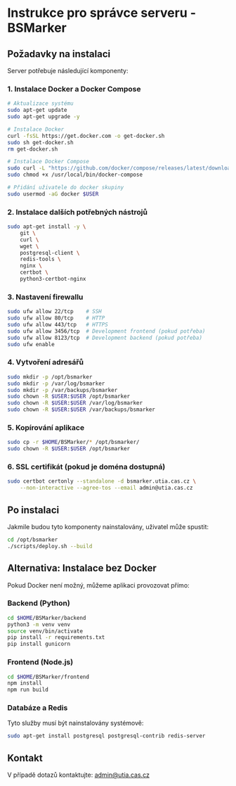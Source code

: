 # Instrukce pro správce serveru - BSMarker

## Požadavky na instalaci

Server potřebuje následující komponenty:

### 1. Instalace Docker a Docker Compose

```bash
# Aktualizace systému
sudo apt-get update
sudo apt-get upgrade -y

# Instalace Docker
curl -fsSL https://get.docker.com -o get-docker.sh
sudo sh get-docker.sh
rm get-docker.sh

# Instalace Docker Compose
sudo curl -L "https://github.com/docker/compose/releases/latest/download/docker-compose-$(uname -s)-$(uname -m)" -o /usr/local/bin/docker-compose
sudo chmod +x /usr/local/bin/docker-compose

# Přidání uživatele do docker skupiny
sudo usermod -aG docker $USER
```

### 2. Instalace dalších potřebných nástrojů

```bash
sudo apt-get install -y \
    git \
    curl \
    wget \
    postgresql-client \
    redis-tools \
    nginx \
    certbot \
    python3-certbot-nginx
```

### 3. Nastavení firewallu

```bash
sudo ufw allow 22/tcp    # SSH
sudo ufw allow 80/tcp    # HTTP
sudo ufw allow 443/tcp   # HTTPS
sudo ufw allow 3456/tcp  # Development frontend (pokud potřeba)
sudo ufw allow 8123/tcp  # Development backend (pokud potřeba)
sudo ufw enable
```

### 4. Vytvoření adresářů

```bash
sudo mkdir -p /opt/bsmarker
sudo mkdir -p /var/log/bsmarker
sudo mkdir -p /var/backups/bsmarker
sudo chown -R $USER:$USER /opt/bsmarker
sudo chown -R $USER:$USER /var/log/bsmarker
sudo chown -R $USER:$USER /var/backups/bsmarker
```

### 5. Kopírování aplikace

```bash
sudo cp -r $HOME/BSMarker/* /opt/bsmarker/
sudo chown -R $USER:$USER /opt/bsmarker
```

### 6. SSL certifikát (pokud je doména dostupná)

```bash
sudo certbot certonly --standalone -d bsmarker.utia.cas.cz \
    --non-interactive --agree-tos --email admin@utia.cas.cz
```

## Po instalaci

Jakmile budou tyto komponenty nainstalovány, uživatel může spustit:

```bash
cd /opt/bsmarker
./scripts/deploy.sh --build
```

## Alternativa: Instalace bez Docker

Pokud Docker není možný, můžeme aplikaci provozovat přímo:

### Backend (Python)
```bash
cd $HOME/BSMarker/backend
python3 -m venv venv
source venv/bin/activate
pip install -r requirements.txt
pip install gunicorn
```

### Frontend (Node.js)
```bash
cd $HOME/BSMarker/frontend
npm install
npm run build
```

### Databáze a Redis
Tyto služby musí být nainstalovány systémově:
```bash
sudo apt-get install postgresql postgresql-contrib redis-server
```

## Kontakt

V případě dotazů kontaktujte: admin@utia.cas.cz
